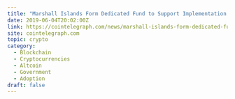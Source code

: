 ```yaml
---
title: "Marshall Islands Form Dedicated Fund to Support Implementation of Its National Crypto"
date: 2019-06-04T20:02:00Z
link: https://cointelegraph.com/news/marshall-islands-form-dedicated-fund-to-support-implementation-of-its-national-crypto?utm_medium=RSS&utm_source=hune
site: cointelegraph.com
topic: crypto
category:
  - Blockchain
  - Cryptocurrencies
  - Altcoin
  - Government
  - Adoption
draft: false
---
```


